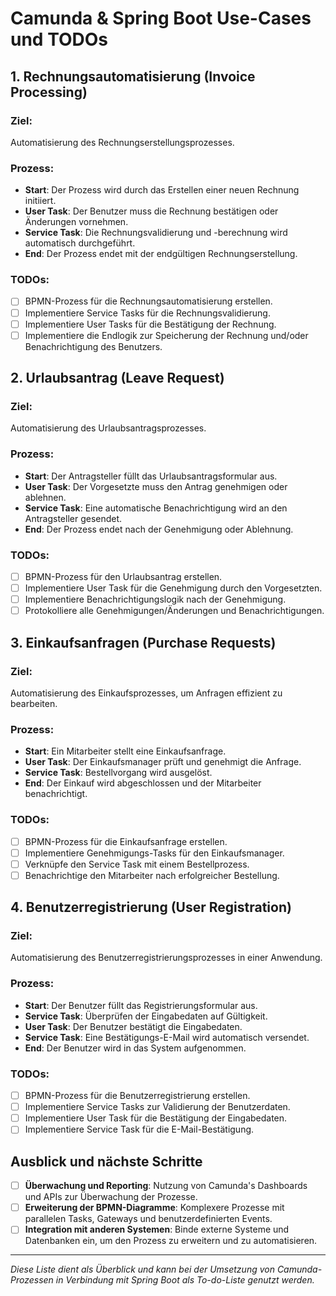 # Camunda & Spring Boot Use-Cases und TODOs

## 1. Rechnungsautomatisierung (Invoice Processing)
### Ziel:
Automatisierung des Rechnungserstellungsprozesses.

### Prozess:
- **Start**: Der Prozess wird durch das Erstellen einer neuen Rechnung initiiert.
- **User Task**: Der Benutzer muss die Rechnung bestätigen oder Änderungen vornehmen.
- **Service Task**: Die Rechnungsvalidierung und -berechnung wird automatisch durchgeführt.
- **End**: Der Prozess endet mit der endgültigen Rechnungserstellung.

### TODOs:
- [ ] BPMN-Prozess für die Rechnungsautomatisierung erstellen.
- [ ] Implementiere Service Tasks für die Rechnungsvalidierung.
- [ ] Implementiere User Tasks für die Bestätigung der Rechnung.
- [ ] Implementiere die Endlogik zur Speicherung der Rechnung und/oder Benachrichtigung des Benutzers.

## 2. Urlaubsantrag (Leave Request)
### Ziel:
Automatisierung des Urlaubsantragsprozesses.

### Prozess:
- **Start**: Der Antragsteller füllt das Urlaubsantragsformular aus.
- **User Task**: Der Vorgesetzte muss den Antrag genehmigen oder ablehnen.
- **Service Task**: Eine automatische Benachrichtigung wird an den Antragsteller gesendet.
- **End**: Der Prozess endet nach der Genehmigung oder Ablehnung.

### TODOs:
- [ ] BPMN-Prozess für den Urlaubsantrag erstellen.
- [ ] Implementiere User Task für die Genehmigung durch den Vorgesetzten.
- [ ] Implementiere Benachrichtigungslogik nach der Genehmigung.
- [ ] Protokolliere alle Genehmigungen/Änderungen und Benachrichtigungen.

## 3. Einkaufsanfragen (Purchase Requests)
### Ziel:
Automatisierung des Einkaufsprozesses, um Anfragen effizient zu bearbeiten.

### Prozess:
- **Start**: Ein Mitarbeiter stellt eine Einkaufsanfrage.
- **User Task**: Der Einkaufsmanager prüft und genehmigt die Anfrage.
- **Service Task**: Bestellvorgang wird ausgelöst.
- **End**: Der Einkauf wird abgeschlossen und der Mitarbeiter benachrichtigt.

### TODOs:
- [ ] BPMN-Prozess für die Einkaufsanfrage erstellen.
- [ ] Implementiere Genehmigungs-Tasks für den Einkaufsmanager.
- [ ] Verknüpfe den Service Task mit einem Bestellprozess.
- [ ] Benachrichtige den Mitarbeiter nach erfolgreicher Bestellung.

## 4. Benutzerregistrierung (User Registration)
### Ziel:
Automatisierung des Benutzerregistrierungsprozesses in einer Anwendung.

### Prozess:
- **Start**: Der Benutzer füllt das Registrierungsformular aus.
- **Service Task**: Überprüfen der Eingabedaten auf Gültigkeit.
- **User Task**: Der Benutzer bestätigt die Eingabedaten.
- **Service Task**: Eine Bestätigungs-E-Mail wird automatisch versendet.
- **End**: Der Benutzer wird in das System aufgenommen.

### TODOs:
- [ ] BPMN-Prozess für die Benutzerregistrierung erstellen.
- [ ] Implementiere Service Tasks zur Validierung der Benutzerdaten.
- [ ] Implementiere User Task für die Bestätigung der Eingabedaten.
- [ ] Implementiere Service Task für die E-Mail-Bestätigung.

## Ausblick und nächste Schritte
- [ ] **Überwachung und Reporting**: Nutzung von Camunda's Dashboards und APIs zur Überwachung der Prozesse.
- [ ] **Erweiterung der BPMN-Diagramme**: Komplexere Prozesse mit parallelen Tasks, Gateways und benutzerdefinierten Events.
- [ ] **Integration mit anderen Systemen**: Binde externe Systeme und Datenbanken ein, um den Prozess zu erweitern und zu automatisieren.

---

*Diese Liste dient als Überblick und kann bei der Umsetzung von Camunda-Prozessen in Verbindung mit Spring Boot als To-do-Liste genutzt werden.*
